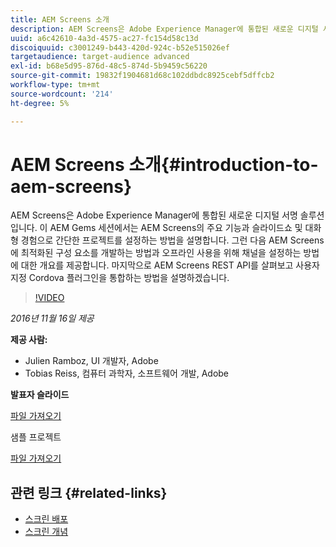 ```yaml
---
title: AEM Screens 소개
description: AEM Screens은 Adobe Experience Manager에 통합된 새로운 디지털 서명 솔루션입니다. 이 AEM Gems 세션에서는 AEM Screens의 주요 기능과 슬라이드쇼 및 대화형 경험으로 간단한 프로젝트를 설정하는 방법을 설명합니다. 그런 다음 AEM Screens에 최적화된 구성 요소를 개발하는 방법과 오프라인 사용을 위해 채널을 설정하는 방법에 대한 개요를 제공합니다. 마지막으로 AEM Screens REST API를 살펴보고 사용자 지정 Cordova 플러그인을 통합하는 방법을 설명하겠습니다.
uuid: a6c42610-4a3d-4575-ac27-fc154d58c13d
discoiquuid: c3001249-b443-420d-924c-b52e515026ef
targetaudience: target-audience advanced
exl-id: b68e5d95-876d-48c5-874d-5b9459c56220
source-git-commit: 19832f1904681d68c102ddbdc8925cebf5dffcb2
workflow-type: tm+mt
source-wordcount: '214'
ht-degree: 5%

---
```


# AEM Screens 소개{#introduction-to-aem-screens}

AEM Screens은 Adobe Experience Manager에 통합된 새로운 디지털 서명 솔루션입니다. 이 AEM Gems 세션에서는 AEM Screens의 주요 기능과 슬라이드쇼 및 대화형 경험으로 간단한 프로젝트를 설정하는 방법을 설명합니다. 그런 다음 AEM Screens에 최적화된 구성 요소를 개발하는 방법과 오프라인 사용을 위해 채널을 설정하는 방법에 대한 개요를 제공합니다. 마지막으로 AEM Screens REST API를 살펴보고 사용자 지정 Cordova 플러그인을 통합하는 방법을 설명하겠습니다.

>[!VIDEO](https://video.tv.adobe.com/v/19301/?quality=9)

*2016년 11월 16일 제공*

**제공 사람:**

* Julien Ramboz, UI 개발자, Adobe
* Tobias Reiss, 컴퓨터 과학자, 소프트웨어 개발, Adobe

**발표자 슬라이드**

[파일 가져오기](assets/2016-11-16-aem-screens.pdf)

샘플 프로젝트

[파일 가져오기](assets/aemscreensgems.zip)

## 관련 링크 {#related-links}

* [스크린 배포](https://docs.adobe.com/docs/en/aem/6-2/deploy/screens.html)
* [스크린 개념](https://docs.adobe.com/docs/en/aem/6-2/administer/screens.html)
